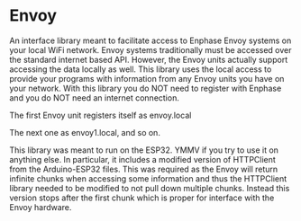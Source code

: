 Envoy
=======

An interface library meant to facilitate access to Enphase Envoy systems on your local WiFi network. Envoy systems traditionally
must be accessed over the standard internet based API. However, the Envoy units actually support accessing the data locally as well.
This library uses the local access to provide your programs with information from any Envoy units you have on your network. With this
library you do NOT need to register with Enphase and you do NOT need an internet connection. 

The first Envoy unit registers itself as envoy.local

The next one as envoy1.local, and so on. 

This library was meant to run on the ESP32. YMMV if you try to use it on anything else. In particular, it includes a modified
version of HTTPClient from the Arduino-ESP32 files. This was required as the Envoy will return infinite chunks when accessing
some information and thus the HTTPClient library needed to be modified to not pull down multiple chunks. Instead this version stops
after the first chunk which is proper for interface with the Envoy hardware.
